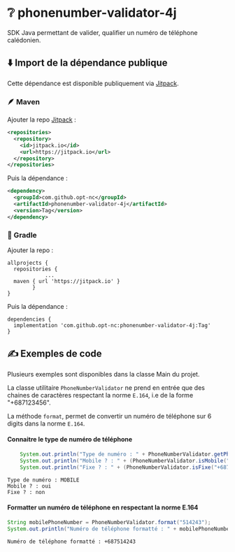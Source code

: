 # ❔ phonenumber-validator-4j

SDK Java permettant de valider, qualifier un numéro de téléphone calédonien.


## ⬇️ Import de la dépendance publique

Cette dépendance est disponible publiquement via [Jitpack](https://jitpack.io/#opt-nc/phonenumber-validator-4j).

### 🪶 Maven

Ajouter la repo [Jitpack](https://jitpack.io/) :

```xml
<repositories>
  <repository>
    <id>jitpack.io</id>
    <url>https://jitpack.io</url>
  </repository>
</repositories>
```

Puis la dépendance :

```xml
<dependency>
  <groupId>com.github.opt-nc</groupId>
  <artifactId>phonenumber-validator-4j</artifactId>
  <version>Tag</version>
</dependency>
```

### 🐘 Gradle

Ajouter la repo :

```
allprojects {
  repositories {
			...
  maven { url 'https://jitpack.io' }
		}
}
````

Puis la dépendance :

```
dependencies {
  implementation 'com.github.opt-nc:phonenumber-validator-4j:Tag'
}
```


## ✍️ Exemples de code

Plusieurs exemples sont disponibles dans la classe Main du projet.

La classe utilitaire `PhoneNumberValidator` ne prend en entrée que des chaines de caractères respectant la norme `E.164`, i.e de la forme "+687123456".

La méthode `format`, permet de convertir un numéro de téléphone sur 6 digits dans la norme `E.164`.


#### Connaitre le type de numéro de téléphone

```java
    System.out.println("Type de numéro : " + PhoneNumberValidator.getPhoneType("+687514243").name());
    System.out.println("Mobile ? : " + (PhoneNumberValidator.isMobile("+687514243") ? "oui" : "non"));
    System.out.println("Fixe ? : " + (PhoneNumberValidator.isFixe("+687514243") ? "oui" : "non"));
```

```shell
Type de numéro : MOBILE
Mobile ? : oui
Fixe ? : non
```


#### Formatter un numéro de téléphone en respectant la norme E.164

```java
String mobilePhoneNumber = PhoneNumberValidator.format("514243");
System.out.println("Numéro de téléphone formatté : " + mobilePhoneNumber);
```
```shell
Numéro de téléphone formatté : +687514243
```

